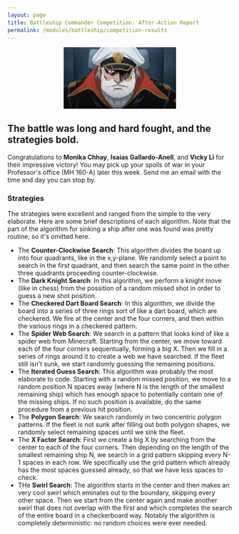 ```yaml
---
layout: page
title: Battleship Commander Competition: After-Action Report
permalink: /modules/battleship/competition-results
---
```


<p align="center"><img src="fig/captainpic.jpg" width="50%"/></p>

## The battle was long and hard fought, and the strategies bold.


Congratulations to **Monika Chhay**, **Isaias Gallardo-Anell**, and **Vicky Li** for their impressive victory!
You may pick up your spoils of war in your Professor's office (MH 160-A) later this week.  Send me an email with the time and day you can stop by.

### Strategies

The strategies were excellent and ranged from the simple to the very elaborate.  Here are some brief descriptions of each algorithm.  Note that the part of the algorithm for sinking a ship after one was found was pretty routine, so it's omitted here.

* The **Counter-Clockwise Search**:  This algorithm divides the board up into four quadrants, like in the x,y-plane.  We randomly select a point to search in the first quadrant, and then search the same point in the other three quadrants proceeding counter-clockwise.  
* The **Dark Knight Search**:  In this algorithm, we perform a knight move (like in chess) from the possition of a random missed shot in order to guess a new shot position.
* The **Checkered Dart Board Search**:  In this algorithm, we divide the board into a series of three rings sort of like a dart board, which are checkered.  We fire at the center and the four corners, and then within the various rings in a checkered pattern.
* The **Spider Web Search**: We search in a pattern that looks kind of like a spider web from Minecraft.  Starting from the center, we move toward each of the four corners sequentually, forming a big X.  Then we fill in a series of rings around it to create a web we have searched.  If the fleet still isn't sunk, we start randomly guessing the remaining positions.
* The **Iterated Guess Search**: This algorithm was probably the most elaborate to code.  Starting with a random missed position, we move to a random position N spaces away (where N is the length of the smallest remaining ship) which has enough space to potentially contain one of the missing ships.  If no such position is available, do the same procedure from a previous hit position.
* The **Polygon Search**:  We search randomly in two concentric polygon patterns.  If the fleet is not sunk after filling out both polygon shapes, we randomly select remaining spaces until we sink the fleet.
* The **X Factor Search**: First we create a big X by searching from the center to each of the four corners.  Then depending on the length of the smallest remaining ship N, we search in a grid pattern skipping every N-1 spaces in each row.  We specifically use the grid pattern which already has the most spaces guessed already, so that we have less spaces to check.
* THe **Swirl Search**: The algorithm starts in the center and then makes an very cool swirl which eminates out to the boundary, skipping every other space.  Then  we start from the center again and make another swirl that does not overlap with the first and which completes the search of the entire board in a checkerboard way.
Notably the algorithm is completely deterministic: no random choices were ever needed.
